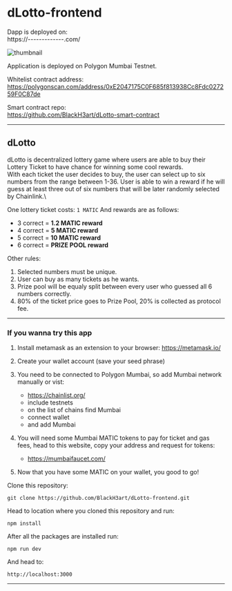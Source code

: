 # dLotto-frontend


Dapp is deployed on:\
https://-------------.com/

![](src/images/bg-thumbnail.png "thumbnail")

Application is deployed on Polygon Mumbai Testnet.

Whitelist contract address:\
https://polygonscan.com/address/0xE2047175C0F685f813938Cc8Fdc027259F0C87de

Smart contract repo:\
https://github.com/BlackH3art/dLotto-smart-contract


-----

## dLotto
dLotto is decentralized lottery game where users are able to buy their Lottery Ticket to have chance for winning some cool rewards.\
With each ticket the user decides to buy, the user can select up to six numbers from the range between 1-36. User is able to win a reward if he will guess at least three out of six numbers that will be later randomly selected by Chainlink.\

One lottery ticket costs: `1 MATIC`
And rewards are as follows: 
 - 3 correct = **1.2 MATIC reward**
 - 4 correct = **5 MATIC reward**
 - 5 correct = **10 MATIC reward**
 - 6 correct = **PRIZE POOL reward**

Other rules:
1. Selected numbers must be unique.
2. User can buy as many tickets as he wants.
3. Prize pool will be equaly split between every user who  guessed all 6 numbers correctly.
4. 80% of the ticket price goes to Prize Pool, 20% is collected as protocol fee.

-----

### If you wanna try this app
1. Install metamask as an extension to your browser: https://metamask.io/
2. Create your wallet account (save your seed phrase)

3. You need to be connected to Polygon Mumbai, so add Mumbai network manually or vist:
    - https://chainlist.org/
    - include testnets
    - on the list of chains find Mumbai
    - connect wallet
    - and add Mumbai 
4. You will need some Mumbai MATIC tokens to pay for ticket and gas fees, head to this website, copy your address and request for tokens:
    - https://mumbaifaucet.com/
5. Now that you have some MATIC on your wallet, you good to go!



Clone this repository:
```
git clone https://github.com/BlackH3art/dLotto-frontend.git
```

Head to location where you cloned this repository and run:
```
npm install
```

After all the packages are installed run:
```
npm run dev
```

And head to:
```
http://localhost:3000
```

----

